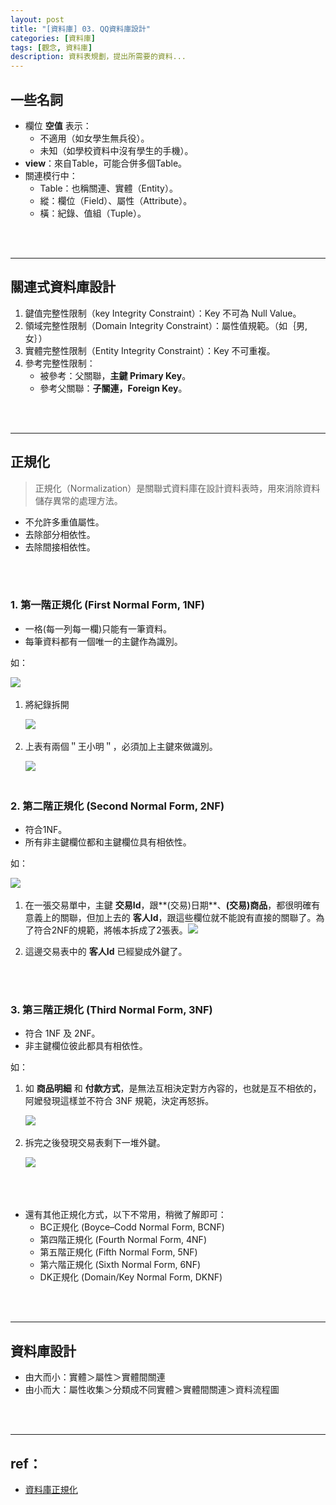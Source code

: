 ```yaml
---
layout: post
title: "[資料庫] 03. QQ資料庫設計"
categories: [資料庫]
tags: [觀念, 資料庫]
description: 資料表規劃，提出所需要的資料...
---
```


## 一些名詞
- 欄位 **空值** 表示：
    - 不適用（如女學生無兵役）。
    - 未知（如學校資料中沒有學生的手機）。
- **view**：來自Table，可能合併多個Table。
- 關連模行中：
    - Table：也稱關連、實體（Entity）。
    - 縱：欄位（Field）、屬性（Attribute）。
    - 橫：紀錄、值組（Tuple）。

<br/><br/>

***

## 關連式資料庫設計
1. 鍵值完整性限制（key Integrity Constraint）：Key 不可為 Null Value。
2. 領域完整性限制（Domain Integrity Constraint）：屬性值規範。（如｛男, 女｝）
3. 實體完整性限制（Entity Integrity Constraint）：Key 不可重複。
4. 參考完整性限制：
    - 被參考：父關聯，**主鍵 Primary Key**。
    - 參考父關聯：**子關連，Foreign Key**。

<br/><br/>

***

## 正規化

> 正規化（Normalization）是關聯式資料庫在設計資料表時，用來消除資料儲存異常的處理方法。

- 不允許多重值屬性。
- 去除部分相依性。
- 去除間接相依性。

<br/><br/>

### 1. 第一階正規化 (First Normal Form, 1NF)

- 一格(每一列每一欄)只能有一筆資料。
- 每筆資料都有一個唯一的主鍵作為識別。


如：	

![](https://s3.amazonaws.com/notejoy/note_images/147281.1.2018-10-17%20%E4%B8%8A%E5%8D%88%2011-40-43.jpg)
​
1. 將紀錄拆開

    ![](https://s3.amazonaws.com/notejoy/note_images/147281.1.2018-10-17%20%E4%B8%8A%E5%8D%88%2011-40-54.jpg)
​
2. 上表有兩個＂王小明＂，必須加上主鍵來做識別。

    ![](https://s3.amazonaws.com/notejoy/note_images/147281.1.2018-10-22%20%E4%B8%8A%E5%8D%88%2011-10-09.jpg)
​
<br/><br/>

### 2. 第二階正規化 (Second Normal Form, 2NF)

- 符合1NF。
- 所有非主鍵欄位都和主鍵欄位具有相依性。


如：

![](https://s3.amazonaws.com/notejoy/note_images/147281.1.2018-10-17%20%E4%B8%8A%E5%8D%88%2011-41-55.jpg)
​
1. 在一張交易單中，主鍵 **交易Id**，跟**(交易)日期**、**(交易)商品**，都很明確有意義上的關聯，但加上去的 **客人Id**，跟這些欄位就不能說有直接的關聯了。為了符合2NF的規範，將帳本拆成了2張表。
​
    ![](https://s3.amazonaws.com/notejoy/note_images/147281.1.2018-10-17%20%E4%B8%8A%E5%8D%88%2011-42-25.jpg)

2. 這邊交易表中的 **客人Id** 已經變成外鍵了。

<br/><br/>

### 3. 第三階正規化 (Third Normal Form, 3NF)

- 符合 1NF 及 2NF。
- 非主鍵欄位彼此都具有相依性。


如：

1. 如 **商品明細** 和 **付款方式**，是無法互相決定對方內容的，也就是互不相依的，阿嬤發現這樣並不符合 3NF 規範，決定再怒拆。

    ![](https://s3.amazonaws.com/notejoy/note_images/147281.1.2018-10-22%20%E4%B8%8A%E5%8D%88%2011-15-13.jpg)
​
2. 拆完之後發現交易表剩下一堆外鍵。

    ​![](https://s3.amazonaws.com/notejoy/note_images/147281.1.2018-10-22%20%E4%B8%8A%E5%8D%88%2011-16-02.jpg)

<br/><br/>

- 還有其他正規化方式，以下不常用，稍微了解即可：
    - BC正規化 (Boyce–Codd Normal Form, BCNF)
    - 第四階正規化 (Fourth Normal Form, 4NF)
    - 第五階正規化 (Fifth Normal Form, 5NF)
    - 第六階正規化 (Sixth Normal Form, 6NF)
    - DK正規化 (Domain/Key Normal Form, DKNF)

<br/><br/>

***

## 資料庫設計

- 由大而小：實體＞屬性＞實體間關連
- 由小而大：屬性收集＞分類成不同實體＞實體間關連＞資料流程圖

<br/><br/>

***

## ref：
- [資料庫正規化](http://soon.logdown.com/posts/685164-sql-normalization)
